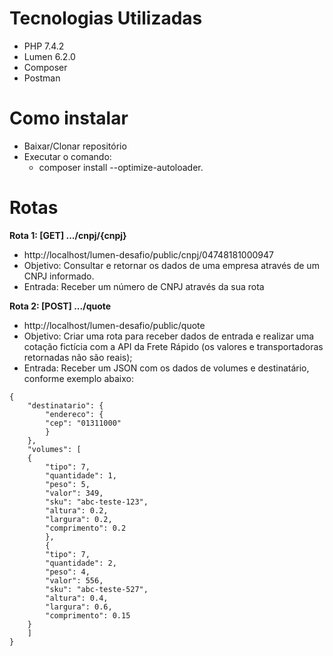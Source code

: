 # Tecnologias Utilizadas

-   PHP 7.4.2
-   Lumen 6.2.0
-   Composer
-   Postman

# Como instalar

-   Baixar/Clonar repositório
-   Executar o comando:
    -   composer install --optimize-autoloader.

# Rotas

**Rota 1: [GET] .../cnpj/{cnpj}**
- http://localhost/lumen-desafio/public/cnpj/04748181000947
- Objetivo: Consultar e retornar os dados de uma empresa através de um CNPJ informado.
- Entrada: Receber um número de CNPJ através da sua rota

**Rota 2: [POST] .../quote**
- http://localhost/lumen-desafio/public/quote
- Objetivo: Criar uma rota para receber dados de entrada e realizar uma cotação fictícia
com a API da Frete Rápido (os valores e transportadoras retornadas não são reais);
- Entrada: Receber um JSON com os dados de volumes e destinatário, conforme exemplo
abaixo:

```
{
    "destinatario": {
        "endereco": {
        "cep": "01311000"
        }
    },
    "volumes": [
    {
        "tipo": 7,
        "quantidade": 1,
        "peso": 5,
        "valor": 349,
        "sku": "abc-teste-123",
        "altura": 0.2,
        "largura": 0.2,
        "comprimento": 0.2
        },
        {
        "tipo": 7,
        "quantidade": 2,
        "peso": 4,
        "valor": 556,
        "sku": "abc-teste-527",
        "altura": 0.4,
        "largura": 0.6,
        "comprimento": 0.15
    }
    ]
}
```
